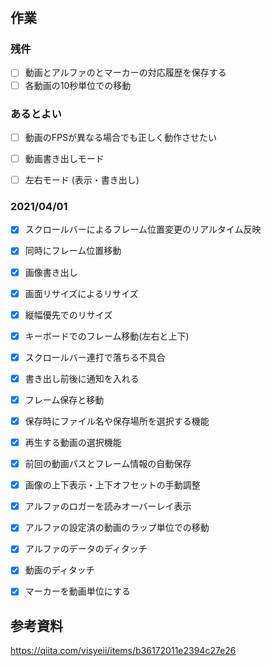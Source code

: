 ﻿# 

## 作業

### 残件

-[ ] 動画とアルファのとマーカーの対応履歴を保存する
-[ ] 各動画の10秒単位での移動

### あるとよい
-[ ] 動画のFPSが異なる場合でも正しく動作させたい

- [ ] 動画書き出しモード
- [ ] 左右モード (表示・書き出し)

### 2021/04/01
- [x] スクロールバーによるフレーム位置変更のリアルタイム反映
- [x] 同時にフレーム位置移動
- [x] 画像書き出し
- [x] 画面リサイズによるリサイズ
- [x] 縦幅優先でのリサイズ
- [x] キーボードでのフレーム移動(左右と上下)
- [x] スクロールバー連打で落ちる不具合
- [x] 書き出し前後に通知を入れる
- [x] フレーム保存と移動

- [x] 保存時にファイル名や保存場所を選択する機能
- [x] 再生する動画の選択機能 

- [x] 前回の動画パスとフレーム情報の自動保存
- [x] 画像の上下表示・上下オフセットの手動調整

- [x] アルファのロガーを読みオーバーレイ表示
- [x] アルファの設定済の動画のラップ単位での移動

- [x] アルファのデータのディタッチ
- [x] 動画のディタッチ

-[x] マーカーを動画単位にする

## 参考資料
https://qiita.com/visyeii/items/b36172011e2394c27e26
